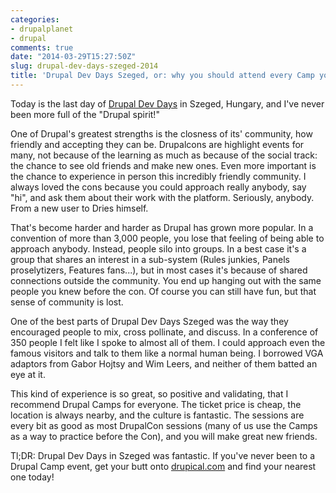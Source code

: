 ```yaml
---
categories:
- drupalplanet
- drupal
comments: true
date: "2014-03-29T15:27:50Z"
slug: drupal-dev-days-szeged-2014
title: 'Drupal Dev Days Szeged, or: why you should attend every Camp you can '
---
```

Today is the last day of [Drupal Dev Days](http://szeged2014.drupaldays.org/) in Szeged, Hungary, and I've never been more full of the "Drupal spirit!"

One of Drupal's greatest strengths is the closness of its' community, how friendly and accepting they can be. Drupalcons are highlight events for many, not because of the learning as much as because of the social track: the chance to see old friends and make new ones. Even more important is the chance to experience in person this incredibly friendly community. I always loved the cons because you could approach really anybody, say "hi", and ask them about their work with the platform. Seriously, anybody. From a new user to Dries himself.

That's become harder and harder as Drupal has grown more popular. In a convention of more than 3,000 people, you lose that feeling of being able to approach anybody. Instead, people silo into groups. In a best case it's a group that shares an interest in a sub-system (Rules junkies, Panels proselytizers, Features fans...), but in most cases it's because of shared connections outside the community. You end up hanging out with the same people you knew before the con. Of course you can still have fun, but that sense of community is lost.

One of the best parts of Drupal Dev Days Szeged was the way they encouraged people to mix, cross pollinate, and discuss. In a conference of 350 people I felt like I spoke to almost all of them. I could approach even the famous visitors and talk to them like a normal human being. I borrowed VGA adaptors from Gabor Hojtsy and Wim Leers, and neither of them batted an eye at it. 

This kind of experience is so great, so positive and validating, that I recommend Drupal Camps for everyone. The ticket price is cheap, the location is always nearby, and the culture is fantastic. The sessions are every bit as good as most DrupalCon sessions (many of us use the Camps as a way to practice before the Con), and you will make great new friends.

Tl;DR: Drupal Dev Days in Szeged was fantastic. If you've never been to a Drupal Camp event, get your butt onto [drupical.com](http://www.drupical.com/) and find your nearest one today!
